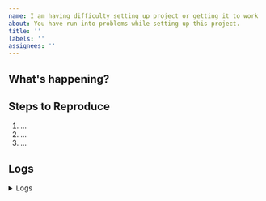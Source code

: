 ```yaml
---
name: I am having difficulty setting up project or getting it to work
about: You have run into problems while setting up this project.
title: ''
labels: ''
assignees: ''
---
```


<!-- Thank you for helping!

     If you are looking for support, please check out our documentation or consider asking a question on our Discussions:
      * https://github.com/brunotacca/poc_cleanarch_spring_multimodules/discussions
      * https://github.com/brunotacca/poc_cleanarch_spring_multimodules/blob/main/docs/GET_STARTED.md
      * https://github.com/brunotacca/poc_cleanarch_spring_multimodules/blob/main/docs/SUPPORT.md

     If you have found a bug or if our documentation doesn't have an answer
     to what you're looking for, then fill out the template below. 
-->

## What's happening?

<!-- Please tell us exactly what's happening in a summarized way -->


## Steps to Reproduce

<!-- Please tell us exactly how to reproduce the problem you are running into. -->

1. ...
2. ...
3. ...

## Logs

<details>
<summary>Logs</summary>

<!--
    Feel free to add any error messages and logs you can collect.
-->

```
Paste it here.
```

</details>